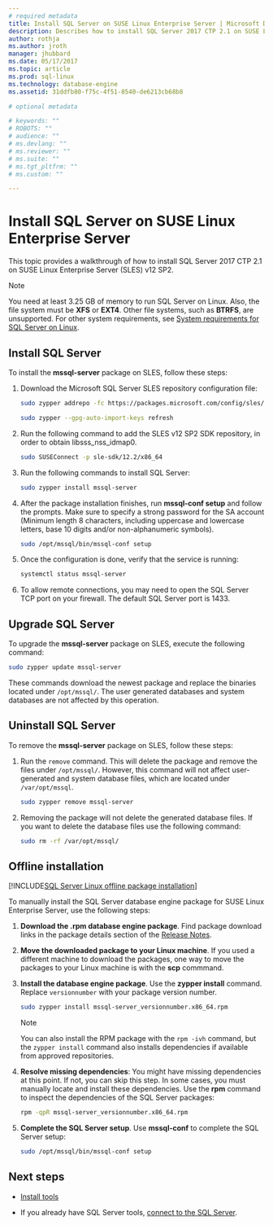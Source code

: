 ```yaml
---
# required metadata
title: Install SQL Server on SUSE Linux Enterprise Server | Microsoft Docs
description: Describes how to install SQL Server 2017 CTP 2.1 on SUSE Linux Enterprise Server.
author: rothja 
ms.author: jroth 
manager: jhubbard
ms.date: 05/17/2017
ms.topic: article
ms.prod: sql-linux
ms.technology: database-engine
ms.assetid: 31ddfb80-f75c-4f51-8540-de6213cb68b8

# optional metadata

# keywords: ""
# ROBOTS: ""
# audience: ""
# ms.devlang: ""
# ms.reviewer: ""
# ms.suite: ""
# ms.tgt_pltfrm: ""
# ms.custom: ""

---
```

# Install SQL Server on SUSE Linux Enterprise Server

This topic provides a walkthrough of how to install SQL Server 2017 CTP 2.1 on SUSE Linux Enterprise Server (SLES) v12 SP2.

> [!NOTE]
> You need at least 3.25 GB of memory to run SQL Server on Linux. Also, the file system must be **XFS** or **EXT4**. Other file systems, such as **BTRFS**, are unsupported. For other system requirements, see [System requirements for SQL Server on Linux](sql-server-linux-setup.md#system).

## Install SQL Server
To install the **mssql-server** package on SLES, follow these steps:

1. Download the Microsoft SQL Server SLES repository configuration file:

   ```bash
   sudo zypper addrepo -fc https://packages.microsoft.com/config/sles/12/mssql-server.repo

   sudo zypper --gpg-auto-import-keys refresh
   ```
2. Run the following command to add the SLES v12 SP2 SDK repository, in order to obtain libsss_nss_idmap0.
   ```bash
   sudo SUSEConnect -p sle-sdk/12.2/x86_64
   ```
3. Run the following commands to install SQL Server:

   ```bash
   sudo zypper install mssql-server
   ```
   
4. After the package installation finishes, run **mssql-conf setup** and follow the prompts. Make sure to specify a strong password for the SA account (Minimum length 8 characters, including uppercase and lowercase letters, base 10 digits and/or non-alphanumeric symbols).

   ```bash
   sudo /opt/mssql/bin/mssql-conf setup
   ```

5. Once the configuration is done, verify that the service is running:

   ```bash
   systemctl status mssql-server
   ```
 
6. To allow remote connections, you may need to open the SQL Server TCP port on your firewall. The default SQL Server port is 1433.

## Upgrade SQL Server

To upgrade the **mssql-server** package on SLES, execute the following command:

   ```bash
   sudo zypper update mssql-server
   ```

These commands download the newest package and replace the binaries located under `/opt/mssql/`. The user generated databases and system databases are not affected by this operation. 

## Uninstall SQL Server

To remove the **mssql-server** package on SLES, follow these steps:

1. Run the `remove` command. This will delete the package and remove the files under `/opt/mssql/`. However, this command will not affect user-generated and system database files, which are located under `/var/opt/mssql`.
   ```bash
   sudo zypper remove mssql-server
   ```

2. Removing the package will not delete the generated database files. If you want to delete the database files use the following command:
   ```bash
   sudo rm -rf /var/opt/mssql/
   ```

## <a id="offline"></a> Offline installation

[!INCLUDE[SQL Server Linux offline package installation](../includes/sql-server-linux-offline-package-install-intro.md)]

To manually install the SQL Server database engine package for SUSE Linux Enterprise Server, use the following steps:

1. **Download the .rpm database engine package**. Find package download links in the package details section of the [Release Notes](sql-server-linux-release-notes.md).

1. **Move the downloaded package to your Linux machine**. If you used a different machine to download the packages, one way to move the packages to your Linux machine is with the **scp** commmand.

1. **Install the database engine package**. Use the **zypper install** command. Replace `versionnumber` with your package version number.

    ```bash
    sudo zypper install mssql-server_versionnumber.x86_64.rpm
    ```

    > [!NOTE]
    > You can also install the RPM package with the `rpm -ivh` command, but the `zypper install` command also installs dependencies if available from approved repositories.

1. **Resolve missing dependencies**: You might have missing dependencies at this point. If not, you can skip this step. In some cases, you must manually locate and install these dependencies. Use the **rpm** command to inspect the dependencies of the SQL Server packages:

    ```bash
    rpm -qpR mssql-server_versionnumber.x86_64.rpm
    ```

1. **Complete the SQL Server setup**. Use **mssql-conf** to complete the SQL Server setup:

   ```bash
   sudo /opt/mssql/bin/mssql-conf setup
   ```

## Next steps

- [Install tools](sql-server-linux-setup-tools.md#SLES)

- If you already have SQL Server tools, [connect to the SQL Server](sql-server-linux-connect-and-query-sqlcmd.md).
